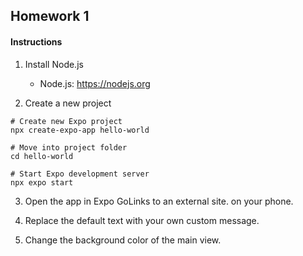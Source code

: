 ## Homework 1

#### Instructions

1. Install Node.js
    - Node.js: https://nodejs.org

2. Create a new project

```
# Create new Expo project 
npx create-expo-app hello-world
 
# Move into project folder 
cd hello-world 

# Start Expo development server 
npx expo start
```

3. Open the app in Expo GoLinks to an external site. on your phone.

4. Replace the default text with your own custom message.

5. Change the background color of the main view.